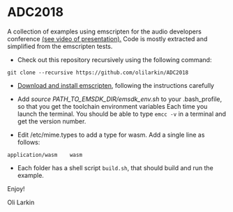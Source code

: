 # ADC2018
A collection of examples using emscripten for the audio developers conference [(see video of presentation).](https://www.youtube.com/watch?v=IRLxMhksUZ0)
Code is mostly extracted and simplified from the emscripten tests.

* Check out this repository recursively using the following command:
```
git clone --recursive https://github.com/olilarkin/ADC2018
```
* [Download and install emscripten](http://kripken.github.io/emscripten-site/docs/getting_started/downloads.html), following the instructions carefully

* Add *source PATH_TO_EMSDK_DIR/emsdk_env.sh* to your .bash_profile, so that you get the toolchain environment variables Each time you launch the terminal. You should be able to type ```emcc -v``` in a terminal and get the version number.

* Edit /etc/mime.types to add a type for wasm. Add a single line as follows:

```application/wasm    wasm```

* Each folder has a shell script ```build.sh```, that should build and run the example.

Enjoy!

Oli Larkin


